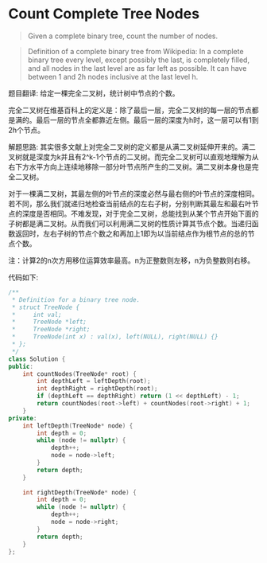 # Count Complete Tree Nodes 

> Given a complete binary tree, count the number of nodes.

> Definition of a complete binary tree from Wikipedia:
> In a complete binary tree every level, except possibly the last, is completely filled, and all nodes in the last level are as far left as possible. It can have between 1 and 2h nodes inclusive at the last level h.


题目翻译:
给定一棵完全二叉树，统计树中节点的个数。

完全二叉树在维基百科上的定义是：除了最后一层，完全二叉树的每一层的节点都是满的。最后一层的节点全都靠近左侧。最后一层的深度为h时，这一层可以有1到2h个节点。


解题思路:
其实很多文献上对完全二叉树的定义都是从满二叉树延伸开来的。满二叉树就是深度为k并且有2^k-1个节点的二叉树。而完全二叉树可以直观地理解为从右下方水平方向上连续地移除一部分叶节点所产生的二叉树。满二叉树本身也是完全二叉树。

对于一棵满二叉树，其最左侧的叶节点的深度必然与最右侧的叶节点的深度相同。若不同，那么我们就递归地检查当前结点的左右子树，分别判断其最左和最右叶节点的深度是否相同。不难发现，对于完全二叉树，总能找到从某个节点开始下面的子树都是满二叉树。从而我们可以利用满二叉树的性质计算其节点个数。当递归函数返回时，左右子树的节点个数之和再加上1即为以当前结点作为根节点的总的节点个数。

注：计算2的n次方用移位运算效率最高。n为正整数则左移，n为负整数则右移。

代码如下:
```c++
/**
 * Definition for a binary tree node.
 * struct TreeNode {
 *     int val;
 *     TreeNode *left;
 *     TreeNode *right;
 *     TreeNode(int x) : val(x), left(NULL), right(NULL) {}
 * };
 */
class Solution {
public:
    int countNodes(TreeNode* root) {
        int depthLeft = leftDepth(root);
        int depthRight = rightDepth(root);
        if (depthLeft == depthRight) return (1 << depthLeft) - 1;
        return countNodes(root->left) + countNodes(root->right) + 1;
    }
private:
    int leftDepth(TreeNode* node) {
        int depth = 0;
        while (node != nullptr) {
            depth++;
            node = node->left;
        }
        return depth;
    }
    
    int rightDepth(TreeNode* node) {
        int depth = 0;
        while (node != nullptr) {
            depth++;
            node = node->right;
        }
        return depth;
    }
};

```
